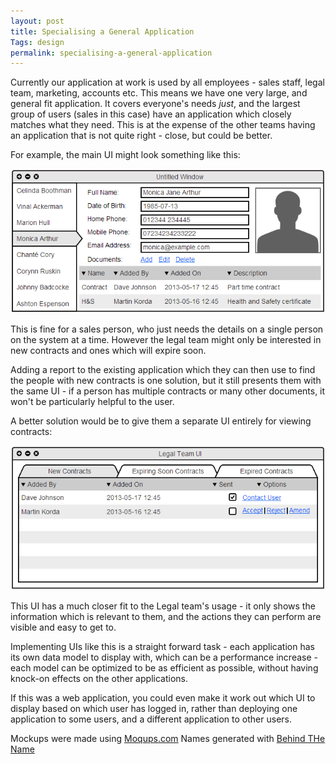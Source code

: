 ```yaml
---
layout: post
title: Specialising a General Application
Tags: design
permalink: specialising-a-general-application
---
```


Currently our application at work is used by all employees - sales staff, legal team, marketing, accounts etc.  This means we have one very large, and general fit application.  It covers everyone's needs *just*, and the largest group of users (sales in this case) have an application which closely matches what they need.  This is at the expense of the other teams having an application that is not quite right - close, but could be better.

For example, the main UI might look something like this:

![Sales UI][ui-sales]

This is fine for a sales person, who just needs the details on a single person on the system at a time.  However the legal team might only be interested in new contracts and ones which will expire soon.

Adding a report to the existing application which they can then use to find the people with new contracts is one solution, but it still presents them with the same UI - if a person has multiple contracts or many other documents, it won't be particularly helpful to the user.

A better solution would be to give them a separate UI entirely for viewing contracts:

![Legal UI][ui-legal]

This UI has a much closer fit to the Legal team's usage - it only shows the information which is relevant to them, and the actions they can perform are visible and easy to get to.

Implementing UIs like this is a straight forward task - each application has its own data model to display with, which can be a performance increase - each model can be optimized to be as efficient as possible, without having knock-on effects on the other applications.

If this was a web application, you could even make it work out which UI to display based on which user has logged in, rather than deploying one application to some users, and a different application to other users.

Mockups were made using [Moqups.com][mocking-tool]
Names generated with [Behind THe Name][name-gen]

[ui-sales]: /images/specialised-sales.png
[ui-legal]: /images/specialised-legal.png
[name-gen]: http://www.behindthename.com/random/
[mocking-tool]: https://moqups.com/
